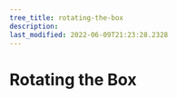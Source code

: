 ```yaml
---
tree_title: rotating-the-box
description: 
last_modified: 2022-06-09T21:23:28.2328
---
```


# Rotating the Box
